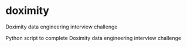 # doximity
Doximity data engineering interview challenge

Python script to complete Doximity data engineering interview challenge
